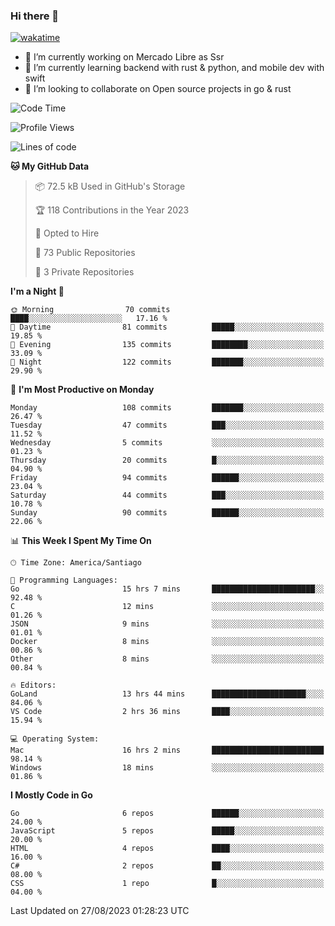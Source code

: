 ### Hi there 👋

[![wakatime](https://wakatime.com/badge/user/330beacb-fb27-4e32-bc38-f8f521bcf832.svg)](https://wakatime.com/@330beacb-fb27-4e32-bc38-f8f521bcf832)

- 🔭 I’m currently working on Mercado Libre as Ssr
- 🌱 I’m currently learning backend with rust & python, and mobile dev with swift
- 👯 I’m looking to collaborate on Open source projects in go & rust

<!--START_SECTION:waka-->
![Code Time](http://img.shields.io/badge/Code%20Time-275%20hrs%2055%20mins-blue)

![Profile Views](http://img.shields.io/badge/Profile%20Views-0-blue)

![Lines of code](https://img.shields.io/badge/From%20Hello%20World%20I%27ve%20Written-3.4%20million%20lines%20of%20code-blue)

**🐱 My GitHub Data** 

> 📦 72.5 kB Used in GitHub's Storage 
 > 
> 🏆 118 Contributions in the Year 2023
 > 
> 💼 Opted to Hire
 > 
> 📜 73 Public Repositories 
 > 
> 🔑 3 Private Repositories 
 > 
**I'm a Night 🦉** 

```text
🌞 Morning                70 commits          ████░░░░░░░░░░░░░░░░░░░░░   17.16 % 
🌆 Daytime                81 commits          █████░░░░░░░░░░░░░░░░░░░░   19.85 % 
🌃 Evening                135 commits         ████████░░░░░░░░░░░░░░░░░   33.09 % 
🌙 Night                  122 commits         ███████░░░░░░░░░░░░░░░░░░   29.90 % 
```
📅 **I'm Most Productive on Monday** 

```text
Monday                   108 commits         ███████░░░░░░░░░░░░░░░░░░   26.47 % 
Tuesday                  47 commits          ███░░░░░░░░░░░░░░░░░░░░░░   11.52 % 
Wednesday                5 commits           ░░░░░░░░░░░░░░░░░░░░░░░░░   01.23 % 
Thursday                 20 commits          █░░░░░░░░░░░░░░░░░░░░░░░░   04.90 % 
Friday                   94 commits          ██████░░░░░░░░░░░░░░░░░░░   23.04 % 
Saturday                 44 commits          ███░░░░░░░░░░░░░░░░░░░░░░   10.78 % 
Sunday                   90 commits          ██████░░░░░░░░░░░░░░░░░░░   22.06 % 
```


📊 **This Week I Spent My Time On** 

```text
🕑︎ Time Zone: America/Santiago

💬 Programming Languages: 
Go                       15 hrs 7 mins       ███████████████████████░░   92.48 % 
C                        12 mins             ░░░░░░░░░░░░░░░░░░░░░░░░░   01.26 % 
JSON                     9 mins              ░░░░░░░░░░░░░░░░░░░░░░░░░   01.01 % 
Docker                   8 mins              ░░░░░░░░░░░░░░░░░░░░░░░░░   00.86 % 
Other                    8 mins              ░░░░░░░░░░░░░░░░░░░░░░░░░   00.84 % 

🔥 Editors: 
GoLand                   13 hrs 44 mins      █████████████████████░░░░   84.06 % 
VS Code                  2 hrs 36 mins       ████░░░░░░░░░░░░░░░░░░░░░   15.94 % 

💻 Operating System: 
Mac                      16 hrs 2 mins       █████████████████████████   98.14 % 
Windows                  18 mins             ░░░░░░░░░░░░░░░░░░░░░░░░░   01.86 % 
```

**I Mostly Code in Go** 

```text
Go                       6 repos             ██████░░░░░░░░░░░░░░░░░░░   24.00 % 
JavaScript               5 repos             █████░░░░░░░░░░░░░░░░░░░░   20.00 % 
HTML                     4 repos             ████░░░░░░░░░░░░░░░░░░░░░   16.00 % 
C#                       2 repos             ██░░░░░░░░░░░░░░░░░░░░░░░   08.00 % 
CSS                      1 repo              █░░░░░░░░░░░░░░░░░░░░░░░░   04.00 % 
```




 Last Updated on 27/08/2023 01:28:23 UTC
<!--END_SECTION:waka-->
